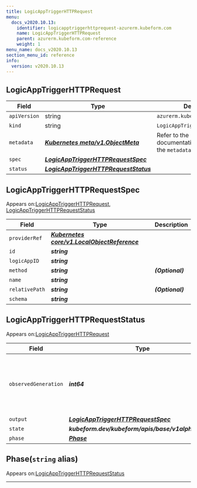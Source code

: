 ```yaml
---
title: LogicAppTriggerHTTPRequest
menu:
  docs_v2020.10.13:
    identifier: logicapptriggerhttprequest-azurerm.kubeform.com
    name: LogicAppTriggerHTTPRequest
    parent: azurerm.kubeform.com-reference
    weight: 1
menu_name: docs_v2020.10.13
section_menu_id: reference
info:
  version: v2020.10.13
---
```


## LogicAppTriggerHTTPRequest
| Field | Type | Description |
| ------ | ----- | ----------- |
| `apiVersion` | string | `azurerm.kubeform.com/v1alpha1` |
|    `kind` | string | `LogicAppTriggerHTTPRequest` |
| `metadata` | ***[Kubernetes meta/v1.ObjectMeta](https://kubernetes.io/docs/reference/generated/kubernetes-api/v1.13/#objectmeta-v1-meta)***|Refer to the Kubernetes API documentation for the fields of the `metadata` field.|
| `spec` | ***[LogicAppTriggerHTTPRequestSpec](#logicapptriggerhttprequestspec)***||
| `status` | ***[LogicAppTriggerHTTPRequestStatus](#logicapptriggerhttprequeststatus)***||
## LogicAppTriggerHTTPRequestSpec

Appears on:[LogicAppTriggerHTTPRequest](#logicapptriggerhttprequest), [LogicAppTriggerHTTPRequestStatus](#logicapptriggerhttprequeststatus)

| Field | Type | Description |
| ------ | ----- | ----------- |
| `providerRef` | ***[Kubernetes core/v1.LocalObjectReference](https://kubernetes.io/docs/reference/generated/kubernetes-api/v1.13/#localobjectreference-v1-core)***||
| `id` | ***string***||
| `logicAppID` | ***string***||
| `method` | ***string***| ***(Optional)*** |
| `name` | ***string***||
| `relativePath` | ***string***| ***(Optional)*** |
| `schema` | ***string***||
## LogicAppTriggerHTTPRequestStatus

Appears on:[LogicAppTriggerHTTPRequest](#logicapptriggerhttprequest)

| Field | Type | Description |
| ------ | ----- | ----------- |
| `observedGeneration` | ***int64***| ***(Optional)*** Resource generation, which is updated on mutation by the API Server.|
| `output` | ***[LogicAppTriggerHTTPRequestSpec](#logicapptriggerhttprequestspec)***| ***(Optional)*** |
| `state` | ***kubeform.dev/kubeform/apis/base/v1alpha1.State***| ***(Optional)*** |
| `phase` | ***[Phase](#phase)***| ***(Optional)*** |
## Phase(`string` alias)

Appears on:[LogicAppTriggerHTTPRequestStatus](#logicapptriggerhttprequeststatus)

---
